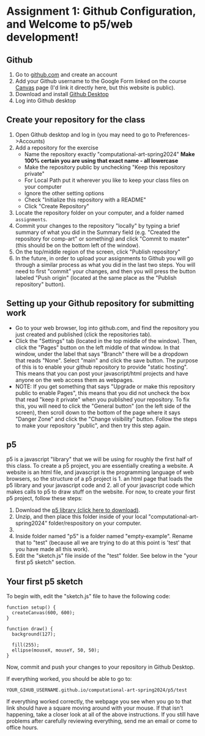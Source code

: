 # Assignment 1: Github Configuration, and Welcome to p5/web development!

## Github
1. Go to [github.com](https://github.com/) and create an account
1. Add your Github username to the Google Form linked on the course [Canvas](https://canvas.american.edu) page (I'd link it directly here, but this website is public).
1. Download and install [Github Desktop](https://desktop.github.com/)
1. Log into Github desktop

## Create your repository for the class
1. Open Github desktop and log in (you may need to go to Preferences->Accounts)
1. Add a repository for the exercise
    - Name the repository exactly "computational-art-spring2024" **Make 100% certain you are using that exact name - all lowercase**
    - Make the repository public by unchecking "Keep this repository private"
    - For Local Path put it wherever you like to keep your class files on your computer
    - Ignore the other setting options
    - Check "Initialize this repository with a README"
    - Click "Create Repository"
1. Locate the repository folder on your computer, and a folder named `assignments`.
1. Commit your changes to the repository "locally" by typing a brief summary of what you did in the Summary field (e.g. "Created the repository for comp-art" or something) and click "Commit to master" (this should be on the bottom left of the window).
1. On the top/middle region of the screen, click "Publish repository"
1. In the future, in order to upload your assignments to Github you will go through a similar process as what you did in the last two steps. You will need to first "commit" your changes, and then you will press the button labeled "Push origin" (located at the same place as the "Publish repository" button).

## Setting up your Github repository for submitting work
- Go to your web browser, log into github.com, and find the repository you just created and published (click the repositories tab).
- Click the "Settings" tab (located in the top middle of the window). Then, click the "Pages" button on the left middle of that window. In that window, under the label that says "Branch" there will be a dropdown that reads "None". Select "main" and click the save button. The purpose of this is to enable your github repository to provide "static hosting". This means that you can post your javascript/html projects and have anyone on the web access them as webpages.
- NOTE: If you get something that says "Upgrade or make this repository public to enable Pages", this means that you did not uncheck the box that read "keep it private" when you published your repository. To fix this, you will need to click the "General button" (on the left side of the screen), then scroll down to the bottom of the page where it says "Danger Zone" and click the "Change visibility" button. Follow the steps to make your repository "public", and then try this step again.

## p5

p5 is a javascript "library" that we will be using for roughly the first half of this class. To create a p5 project, you are essentially creating a website. A website is an html file, and javascript is the programming language of web browsers, so the structure of a p5 project is 1. an html page that loads the p5 library and your javascript code and 2. all of your javascript code which makes calls to p5 to draw stuff on the website. For now, to create your first p5 project, follow these steps:

1. Download the [p5 library (click here to download)](https://github.com/processing/p5.js/releases/download/v1.9.0/p5.zip).
1. Unzip, and then place this folder inside of your local "computational-art-spring2024" folder/respository on your computer.
1. 
1. Inside folder named "p5" is a folder named "empty-example". Rename that to "test" (because all we are trying to do at this point is 'test' that you have made all this work).
1. Edit the "sketch.js" file inside of the "test" folder. See below in the "your first p5 sketch" section.

## Your first p5 sketch

To begin with, edit the "sketch.js" file to have the following code:

```
function setup() {
  createCanvas(600, 600);
}

function draw() {
  background(127);

  fill(255);
  ellipse(mouseX, mouseY, 50, 50);
}
```

Now, commit and push your changes to your repository in Github Desktop.

If everything worked, you should be able to go to:

```
YOUR_GIHUB_USERNAME.github.io/computational-art-spring2024/p5/test
```

If everything worked correctly, the webpage you see when you go to that link should have a square moving around with your mouse. If that isn't happening, take a closer look at all of the above instructions. If you still have problems after carefully reviewing everything, send me an email or come to office hours.